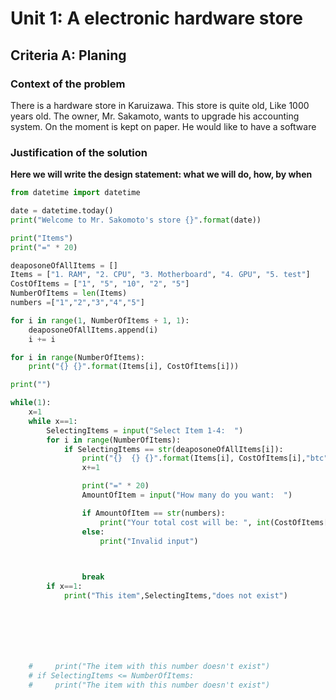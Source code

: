 # Unit 1: A electronic hardware store

## Criteria A: Planing

### Context of the problem
There is a hardware store in Karuizawa. This store is quite old, Like 1000 years old. The owner, Mr. Sakamoto, wants to upgrade his accounting system. On the moment is kept on paper. He would like to have a software 
### Justification of the solution
**Here we will write the design statement: what we will do, how, by when**

```.py
from datetime import datetime

date = datetime.today()
print("Welcome to Mr. Sakomoto's store {}".format(date))

print("Items")
print("=" * 20)

deaposoneOfAllItems = []
Items = ["1. RAM", "2. CPU", "3. Motherboard", "4. GPU", "5. test"]
CostOfItems = ["1", "5", "10", "2", "5"]
NumberOfItems = len(Items)
numbers =["1","2","3","4","5"]

for i in range(1, NumberOfItems + 1, 1):
    deaposoneOfAllItems.append(i)
    i += i

for i in range(NumberOfItems):
    print("{} {}".format(Items[i], CostOfItems[i]))

print("")

while(1):
    x=1
    while x==1:
        SelectingItems = input("Select Item 1-4:  ")
        for i in range(NumberOfItems):
            if SelectingItems == str(deaposoneOfAllItems[i]):
                print("{}  {} {}".format(Items[i], CostOfItems[i],"btc"))
                x+=1

                print("=" * 20)
                AmountOfItem = input("How many do you want:  ")

                if AmountOfItem == str(numbers):
                    print("Your total cost will be: ", int(CostOfItems[i]) * AmountOfItem, "btc")
                else:
                    print("Invalid input")
                


                break
        if x==1:
            print("This item",SelectingItems,"does not exist")







    #     print("The item with this number doesn't exist")
    # if SelectingItems <= NumberOfItems:
    #     print("The item with this number doesn't exist")


```
